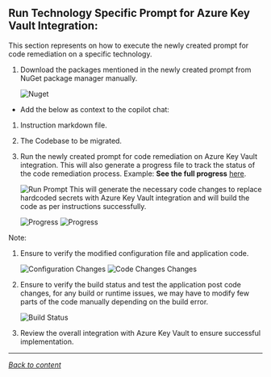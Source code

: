 ﻿## Run Technology Specific Prompt for Azure Key Vault Integration:

This section represents on how to execute the newly created prompt for code remediation on a specific technology.



1. Download the packages mentioned in the newly created prompt from NuGet package manager manually.
    
   ![Nuget](./images/nuget.png)

- Add the below as context to the copilot chat:

1. Instruction markdown file.
2. The Codebase to be migrated.
3. Run the newly created prompt for code remediation on Azure Key Vault integration.
   This will also generate a progress file to track the status of the code remediation process. Example: **See the full progress** [here](./prompts/KeyVault-Progress/progress.md).

    ![Run Prompt](./images/runprompt.png)
This will generate the necessary code changes to replace hardcoded secrets with Azure Key Vault integration and will build the code as per instructions successfully.

   ![Progress](./images/progressstatus.png)
   ![Progress](./images/progressstatus2.png)

Note: 
1. Ensure to verify the modified configuration file and application code.

    ![Configuration Changes](./images/configchanges.png)
    ![Code Changes Changes](./images/codesecrets-kv.png)

2. Ensure to verify the build status and test the application post code changes, for any build or runtime issues, we may have to modify few parts of the code manually depending on the build error.
   
   ![Build Status](./images/buildstatus.png)


3. Review the overall integration with Azure Key Vault to ensure successful implementation.

---

[*Back to content*](README.md)